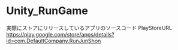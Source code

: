# Unity_RunGame
実際にストアにリリースしているアプリのソースコード
PlayStoreURL https://play.google.com/store/apps/details?id=com.DefaultCompany.RunJunShon
